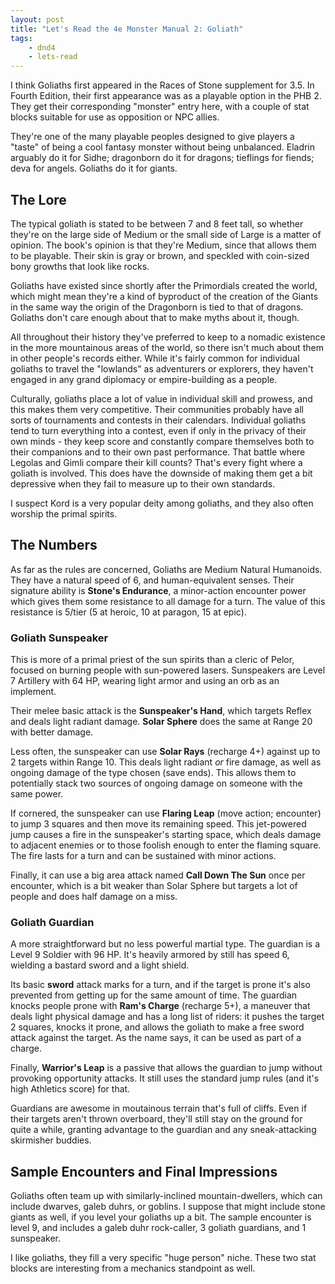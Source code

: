 ```yaml
---
layout: post
title: "Let's Read the 4e Monster Manual 2: Goliath"
tags:
    - dnd4
    - lets-read
---
```


I think Goliaths first appeared in the Races of Stone supplement for 3.5. In
Fourth Edition, their first appearance was as a playable option in the
PHB 2. They get their corresponding "monster" entry here, with a couple of stat
blocks suitable for use as opposition or NPC allies.

They're one of the many playable peoples designed to give players a "taste" of
being a cool fantasy monster without being unbalanced. Eladrin arguably do it
for Sidhe; dragonborn do it for dragons; tieflings for fiends; deva for
angels. Goliaths do it for giants.

## The Lore

The typical goliath is stated to be between 7 and 8 feet tall, so whether
they're on the large side of Medium or the small side of Large is a matter of
opinion. The book's opinion is that they're Medium, since that allows them to be
playable. Their skin is gray or brown, and speckled with coin-sized bony growths
that look like rocks.

Goliaths have existed since shortly after the Primordials created the world,
which might mean they're a kind of byproduct of the creation of the Giants in
the same way the origin of the Dragonborn is tied to that of dragons. Goliaths
don't care enough about that to make myths about it, though.

All throughout their history they've preferred to keep to a nomadic existence in
the more mountainous areas of the world, so there isn't much about them in other
people's records either. While it's fairly common for individual goliaths to
travel the "lowlands" as adventurers or explorers, they haven't engaged in any
grand diplomacy or empire-building as a people.

Culturally, goliaths place a lot of value in individual skill and prowess, and
this makes them very competitive. Their communities probably have all sorts of
tournaments and contests in their calendars. Individual goliaths tend to turn
everything into a contest, even if only in the privacy of their own minds - they
keep score and constantly compare themselves both to their companions and to
their own past performance. That battle where Legolas and Gimli compare their
kill counts? That's every fight where a goliath is involved. This does have the
downside of making them get a bit depressive when they fail to measure up to
their own standards.

I suspect Kord is a very popular deity among goliaths, and they also often
worship the primal spirits.

## The Numbers

As far as the rules are concerned, Goliaths are Medium Natural Humanoids. They
have a natural speed of 6, and human-equivalent senses. Their signature ability
is **Stone's Endurance**, a minor-action encounter power which gives them
some resistance to all damage for a turn. The value of this resistance is 5/tier
(5 at heroic, 10 at paragon, 15 at epic).

### Goliath Sunspeaker

This is more of a primal priest of the sun spirits than a cleric of Pelor,
focused on burning people with sun-powered lasers. Sunspeakers are Level 7
Artillery with 64 HP, wearing light armor and using an orb as an implement.

Their melee basic attack is the **Sunspeaker's Hand**, which targets Reflex and
deals light radiant damage. **Solar Sphere** does the same at Range 20 with
better damage.

Less often, the sunspeaker can use **Solar Rays** (recharge 4+) against up to 2
targets within Range 10. This deals light radiant _or_ fire damage, as well as
ongoing damage of the type chosen (save ends). This allows them to potentially
stack two sources of ongoing damage on someone with the same power.

If cornered, the sunspeaker can use **Flaring Leap** (move action; encounter) to
jump 3 squares and then move its remaining speed. This jet-powered jump causes a
fire in the sunspeaker's starting space, which deals damage to adjacent enemies
or to those foolish enough to enter the flaming square. The fire lasts for a
turn and can be sustained with minor actions.

Finally, it can use a big area attack named **Call Down The Sun** once per
encounter, which is a bit weaker than Solar Sphere but targets a lot of people
and does half damage on a miss.

### Goliath Guardian

A more straightforward but no less powerful martial type. The guardian is a
Level 9 Soldier with 96 HP. It's heavily armored by still has speed 6, wielding
a bastard sword and a light shield.

Its basic **sword** attack marks for a turn, and if the target is prone it's
also prevented from getting up for the same amount of time. The guardian knocks
people prone with **Ram's Charge** (recharge 5+), a maneuver that deals light
physical damage and has a long list of riders: it pushes the target 2 squares,
knocks it prone, and allows the goliath to make a free sword attack against the
target. As the name says, it can be used as part of a charge.

Finally, **Warrior's Leap** is a passive that allows the guardian to jump
without provoking opportunity attacks. It still uses the standard jump rules
(and it's high Athletics score) for that.

Guardians are awesome in moutainous terrain that's full of cliffs. Even if their
targets aren't thrown overboard, they'll still stay on the ground for quite a
while, granting advantage to the guardian and any sneak-attacking skirmisher
buddies.

## Sample Encounters and Final Impressions

Goliaths often team up with similarly-inclined mountain-dwellers, which can
include dwarves, galeb duhrs, or goblins. I suppose that might include stone
giants as well, if you level your goliaths up a bit. The sample encounter is
level 9, and includes a galeb duhr rock-caller, 3 goliath guardians, and 1
sunspeaker.

I like goliaths, they fill a very specific "huge person" niche. These two stat
blocks are interesting from a mechanics standpoint as well.
